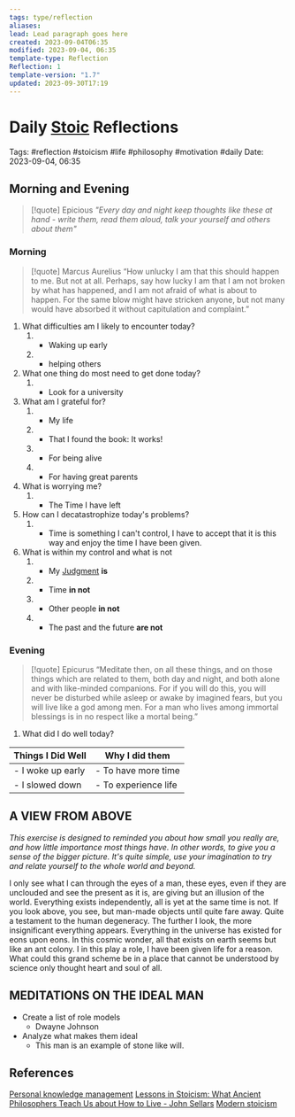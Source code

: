 ```yaml
---
tags: type/reflection
aliases: 
lead: Lead paragraph goes here
created: 2023-09-04T06:35
modified: 2023-09-04, 06:35
template-type: Reflection
Reflection: 1
template-version: "1.7"
updated: 2023-09-30T17:19
---
```



# Daily [Stoic](Stoicism.md) Reflections

Tags:  #reflection #stoicism #life #philosophy #motivation #daily
Date: 2023-09-04, 06:35

## Morning and Evening

> [!quote] Epicious 
> _"Every day and night keep thoughts like these at hand - write them, 
> read them aloud, talk your yourself and others about them"_


### Morning

> [!quote] Marcus Aurelius
> “How unlucky I am that this should happen to me. But not at all. Perhaps, say 
> how lucky I am that I am not broken by what has happened, and I am not 
> afraid  of what is about to happen. For the same blow might have stricken 
> anyone, but not many would have absorbed it without capitulation 
> and complaint.”

1. What difficulties am I likely to encounter today?
	1. - Waking up early 
	2. - helping others 
2. What one thing do most need to get done today?
	1. - Look for a university 
3. What am I grateful for?
	1. - My life
	2. - That I found the book: It works!
	3. - For being alive
	4. - For having great parents
4. What is worrying me?
	1. - The Time I have left 
5. How can I decatastrophize today's problems?
	1. - Time is something I can't control, I have to accept that it is this way and enjoy the time I have been given. 
6. What is within my control and what is not
	1. - My [ Judgment](Control%20Over%20Judgment%20) **is**
	2. - Time **in not**
	3. - Other people **in not**
	4. - The past and the future **are not**

### Evening

> [!quote]  Epicurus
> “Meditate then, on all these things, and on those things which are related 
> to them, both day and night, and both alone and with like-minded 
> companions. For if you will do this, you will never be disturbed while 
> asleep or awake by imagined fears, but you will live like a god among 
> men. For a man who lives among immortal blessings is in no respect 
> like a mortal being.”

1. What did I do well today?

| Things I Did Well | Why I did them |
| ------------------- | ---------------- |
| - I woke up early               | - To have more time              |
| - I slowed down      | - To experience life |

## A VIEW FROM ABOVE

_This exercise is designed to reminded you about how small you really are, and how little importance most things have. In other words, to give you a sense of the bigger picture. It's quite simple, use your imagination to try and relate yourself to the whole world and beyond._

I only see what I can through the eyes of a man, these eyes, even if they are unclouded and see the present as it is, are giving but an illusion of the world. Everything exists independently, all is yet at the same time is not. If you look above, you see, but man-made objects until quite fare away. Quite a testament to the human degeneracy. The further I look, the more insignificant everything appears. Everything in the universe has existed for eons upon eons. In this cosmic wonder, all that exists on earth seems but like an ant colony. I in this play a role, I have been given life for a reason. What could this grand scheme be in a place that cannot be understood by science only thought heart and soul of all.

## MEDITATIONS ON THE IDEAL MAN

- Create a list of role models 
	- Dwayne Johnson
- Analyze what makes them ideal 
	- This man is an example of stone like will.

## References

[Personal knowledge management](Personal%20knowledge%20management.md)
[Lessons in Stoicism: What Ancient Philosophers Teach Us about How to Live - John Sellars](https://books.google.cz/books/about/Lessons_in_Stoicism.html?id=ky84zQEACAAJ&redir_esc=y)
[Modern stoicism](https://modernstoicism.com/)


